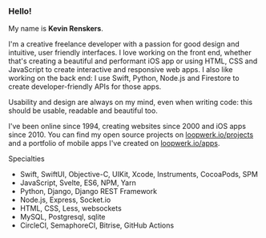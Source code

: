 ### Hello!
My name is **Kevin Renskers**.

I'm a creative freelance developer with a passion for good design and intuitive, user friendly interfaces. I love working on the front end, whether that's creating a beautiful and performant iOS app or using HTML, CSS and JavaScript to create interactive and responsive web apps. I also like working on the back end: I use Swift, Python, Node.js and Firestore to create developer-friendly APIs for those apps.

Usability and design are always on my mind, even when writing code: this should be usable, readable and beautiful too.

I've been online since 1994, creating websites since 2000 and iOS apps since 2010. You can find my open source projects on [loopwerk.io/projects](https://www.loopwerk.io/projects/) and a portfolio of mobile apps I've created on [loopwerk.io/apps](https://www.loopwerk.io/apps/). 

Specialties

- Swift, SwiftUI, Objective-C, UIKit, Xcode, Instruments, CocoaPods, SPM
- JavaScript, Svelte, ES6, NPM, Yarn
- Python, Django, Django REST Framework
- Node.js, Express, Socket.io
- HTML, CSS, Less, websockets
- MySQL, Postgresql, sqlite
- CircleCI, SemaphoreCI, Bitrise, GitHub Actions
